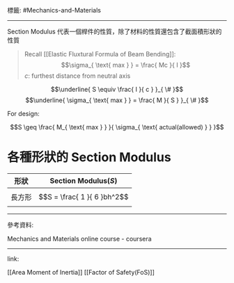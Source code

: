 標籤: #Mechanics-and-Materials 

---

Section Modulus 代表一個桿件的性質，除了材料的性質還包含了截面積形狀的性質

> Recall [[Elastic Fluxtural Formula of Beam Bending]]:
> $$\sigma_{ \text{ max } } = \frac{ Mc }{ I }$$
> $c$: furthest distance from neutral axis

$$\underline{ S \equiv \frac{ I }{ c } }_{ \# }$$
$$\underline{ \sigma_{ \text{ max } } = \frac{ M }{ S } }_{ \# }$$

For design:

$$S \geq \frac{ M_{ \text{ max } } }{ \sigma_{ \text{ actual(allowed) } } }$$

# 各種形狀的 Section Modulus

| 形狀   | Section Modulus($S$) |
| ------ | -------------------- |
| 長方形 | $$S = \frac{ 1 }{ 6 }bh^2$$                     |

---

參考資料:

Mechanics and Materials online course - coursera

---

link:

[[Area Moment of Inertia]]
[[Factor of Safety(FoS)]]